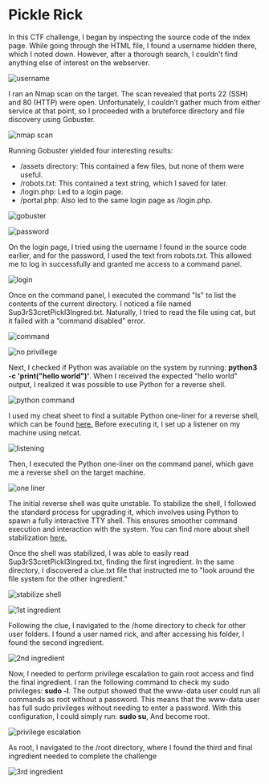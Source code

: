 # Pickle Rick
In this CTF challenge, I began by inspecting the source code of the index page. While going through the HTML file, I found a username hidden there, which I noted down. However, after a thorough search, I couldn't find anything else of interest on the webserver.

![username](images/thm/easy/picklerick/username.png)

I ran an Nmap scan on the target. The scan revealed that ports 22 (SSH) and 80 (HTTP) were open. Unfortunately, I couldn’t gather much from either service at that point, so I proceeded with a bruteforce directory and file discovery using Gobuster.

![nmap scan](images/thm/easy/picklerick/nmap.png)

Running Gobuster yielded four interesting results:

- /assets directory: This contained a few files, but none of them were useful.
- /robots.txt: This contained a text string, which I saved for later.
- /login.php: Led to a login page.
- /portal.php: Also led to the same login page as /login.php.

![gobuster](images/thm/easy/picklerick/gobuster.png)

![password](images/thm/easy/picklerick/password.png)

On the login page, I tried using the username I found in the source code earlier, and for the password, I used the text from robots.txt. This allowed me to log in successfully and granted me access to a command panel.

![login](images/thm/easy/picklerick/login.png)

Once on the command panel, I executed the command "ls" to list the contents of the current directory. I noticed a file named Sup3rS3cretPickl3Ingred.txt. Naturally, I tried to read the file using cat, but it failed with a “command disabled” error.

![command](images/thm/easy/picklerick/ls.png)

![no privillege](images/thm/easy/picklerick/no-priv.png)

Next, I checked if Python was available on the system by running: **python3 -c 'print("hello world")'**. When I received the expected "hello world" output, I realized it was possible to use Python for a reverse shell.

![python command](images/thm/easy/picklerick/python.png)

I used my cheat sheet to find a suitable Python one-liner for a reverse shell, which can be found [here.](/cheat-sheet/rev-shells/one-liners/) Before executing it, I set up a listener on my machine using netcat.

![listening](images/thm/easy/picklerick/listening.png)

Then, I executed the Python one-liner on the command panel, which gave me a reverse shell on the target machine.

![one liner](images/thm/easy/picklerick/one-liner.png)

The initial reverse shell was quite unstable. To stabilize the shell, I followed the standard process for upgrading it, which involves using Python to spawn a fully interactive TTY shell. This ensures smoother command execution and interaction with the system. You can find more about shell stabilization [here.](/cheat-sheet/rev-shells/shell-Stabilizing/)

Once the shell was stabilized, I was able to easily read Sup3rS3cretPickl3Ingred.txt, finding the first ingredient. In the same directory, I discovered a clue.txt file that instructed me to "look around the file system for the other ingredient."

![stabilize shell](images/thm/easy/picklerick/stabilize-shell.png)

![1st ingredient](images/thm/easy/picklerick/1st-ingredient.png)

Following the clue, I navigated to the /home directory to check for other user folders. I found a user named rick, and after accessing his folder, I found the second ingredient.

![2nd ingredient](images/thm/easy/picklerick/2nd-ingredient.png)

Now, I needed to perform privilege escalation to gain root access and find the final ingredient. I ran the following command to check my sudo privileges: **sudo -l**.
The output showed that the www-data user could run all commands as root without a password.
This means that the www-data user has full sudo privileges without needing to enter a password. With this configuration, I could simply run: **sudo su**, And become root.

![privilege escalation](images/thm/easy/picklerick/priv-esc.png)

As root, I navigated to the /root directory, where I found the third and final ingredient needed to complete the challenge

![3rd ingredient](images/thm/easy/picklerick/3rd-ingredient.png)







